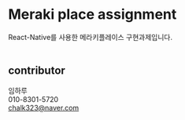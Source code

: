# Meraki place assignment
React-Native를 사용한 메라키플레이스 구현과제입니다.
<br/>
<br/>

## contributor
임하루  
010-8301-5720  
chalk323@naver.com
